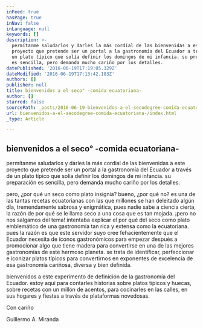 ```yaml
---
inFeed: true
hasPage: true
inNav: false
inLanguage: null
keywords: []
description: >-
  permítanme saludarlos y darles la más cordial de las bienvenidas a este
  proyecto que pretende ser un portal a la gastronomía del Ecuador a través de
  un plato típico que solía definir los domingos de mi infancia. su preparación
  es sencilla, pero demanda mucho cariño por los detalles.
datePublished: '2016-06-19T17:19:05.329Z'
dateModified: '2016-06-19T17:13:42.183Z'
authors: []
publisher: null
title: bienvenidos a el seco° -comida ecuatoriana-
author: []
starred: false
sourcePath: _posts/2016-06-19-bienvenidos-a-el-secodegree-comida-ecuatoriana-.md
url: bienvenidos-a-el-secodegree-comida-ecuatoriana-/index.html
_type: Article

---
```

## bienvenidos a el seco° -comida ecuatoriana-

permítanme saludarlos y darles la más cordial de las bienvenidas a este proyecto que pretende ser un portal a la gastronomía del Ecuador a través de un plato típico que solía definir los domingos de mi infancia. su preparación es sencilla, pero demanda mucho cariño por los detalles.

pero, ¿por qué un seco como plato insignia? bueno, ¿por qué no? es una de las tantas recetas ecuatorianas con las que millones se han deleitado algún día, tremendamente sabrosa y enigmática, pues nadie sabe a ciencia cierta, la razón de por qué se le llama seco a una cosa que es tan mojada. ¡pero no nos salgamos del tema! intentaba explicar el por qué del seco como plato emblemático de una gastronomía tan rica y extensa como la ecuatoriana. pues la razón es que este servidor suyo cree fehacientemente que el Ecuador necesita de íconos gastronómicos para empezar después a promocionar algo que tiene madera para convertirse en una de las mejores gastronomías de este hermoso planeta. se trata de identificar, perfeccionar e iconizar platos típicos para convertirnos en exponentes de excelencia de esa gastronomía cariñosa, diversa y bien definida.

bienvenidos a este experimento de definición de la gastronomía del Ecuador. estoy aquí para contarles historias sobre platos típicos y huecas, sobre recetas con un millón de acentos, para cocinarles en las calles, en sus hogares y fiestas a través de plataformas novedosas.

Con cariño

Guillermo A. Miranda